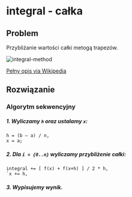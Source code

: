 # integral - całka

## Problem
Przybliżanie wartości całki metogą trapezów.

![integral-method](http://upload.wikimedia.org/wikipedia/commons/a/a8/Calkowanie_numeryczne-metoda_trapezow.png)

[Pełny opis via Wikipedia](http://upload.wikimedia.org/wikipedia/commons/a/a8/Calkowanie_numeryczne-metoda_trapezow.png)

## Rozwiązanie


### Algorytm sekwencyjny

##### 1. Wyliczamy `h` oraz ustalamy `x`:

```
h = (b – a) / n,
x = a;
```

##### 2. Dla `i = {0..n}` wyliczamy przybliżenie całki:

```
integral += [ f(x) + f(x+h) ] / 2 * h,
`x += h,
```

##### 3. Wypisujemy wynik.


